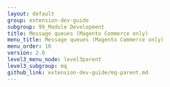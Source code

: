 ```yaml
---
layout: default
group: extension-dev-guide
subgroup: 99_Module Development
title: Message queues (Magento Commerce only)
menu_title: Message queues (Magento Commerce only)
menu_order: 16
version: 2.0
level3_menu_node: level3parent
level3_subgroup: mq
github_link: extension-dev-guide/mq-parent.md
---
```

